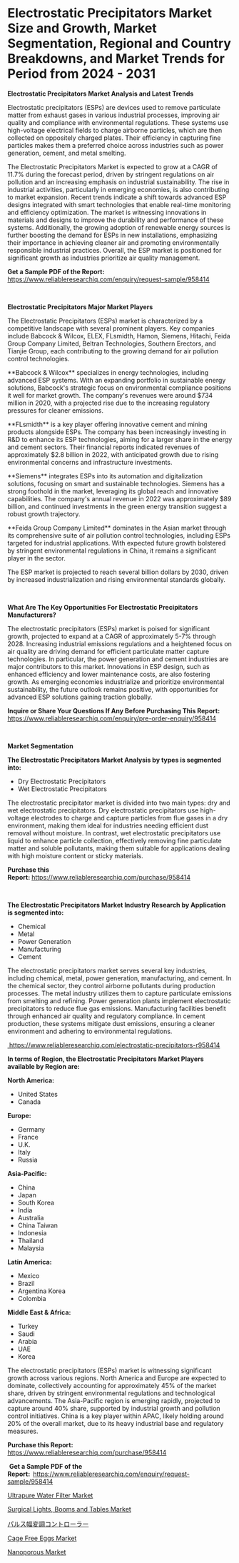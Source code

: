 <p><h1>Electrostatic Precipitators Market Size and Growth, Market Segmentation, Regional and Country Breakdowns, and Market Trends for Period from 2024 -  2031</h1></p><p><strong>Electrostatic Precipitators Market Analysis and Latest Trends</strong></p>
<p><p>Electrostatic precipitators (ESPs) are devices used to remove particulate matter from exhaust gases in various industrial processes, improving air quality and compliance with environmental regulations. These systems use high-voltage electrical fields to charge airborne particles, which are then collected on oppositely charged plates. Their efficiency in capturing fine particles makes them a preferred choice across industries such as power generation, cement, and metal smelting.</p><p>The Electrostatic Precipitators Market is expected to grow at a CAGR of 11.7% during the forecast period, driven by stringent regulations on air pollution and an increasing emphasis on industrial sustainability. The rise in industrial activities, particularly in emerging economies, is also contributing to market expansion. Recent trends indicate a shift towards advanced ESP designs integrated with smart technologies that enable real-time monitoring and efficiency optimization. The market is witnessing innovations in materials and designs to improve the durability and performance of these systems. Additionally, the growing adoption of renewable energy sources is further boosting the demand for ESPs in new installations, emphasizing their importance in achieving cleaner air and promoting environmentally responsible industrial practices. Overall, the ESP market is positioned for significant growth as industries prioritize air quality management.</p></p>
<p><strong>Get a Sample PDF of the Report:&nbsp;</strong> <a href="https://www.reliableresearchiq.com/enquiry/request-sample/958414">https://www.reliableresearchiq.com/enquiry/request-sample/958414</a></p>
<p>&nbsp;</p>
<p><strong>Electrostatic Precipitators Major Market Players</strong></p>
<p><p>The Electrostatic Precipitators (ESPs) market is characterized by a competitive landscape with several prominent players. Key companies include Babcock & Wilcox, ELEX, FLsmidth, Hamon, Siemens, Hitachi, Feida Group Company Limited, Beltran Technologies, Southern Erectors, and Tianjie Group, each contributing to the growing demand for air pollution control technologies.</p><p>**Babcock & Wilcox** specializes in energy technologies, including advanced ESP systems. With an expanding portfolio in sustainable energy solutions, Babcock's strategic focus on environmental compliance positions it well for market growth. The company's revenues were around $734 million in 2020, with a projected rise due to the increasing regulatory pressures for cleaner emissions.</p><p>**FLsmidth** is a key player offering innovative cement and mining products alongside ESPs. The company has been increasingly investing in R&D to enhance its ESP technologies, aiming for a larger share in the energy and cement sectors. Their financial reports indicated revenues of approximately $2.8 billion in 2022, with anticipated growth due to rising environmental concerns and infrastructure investments.</p><p>**Siemens** integrates ESPs into its automation and digitalization solutions, focusing on smart and sustainable technologies. Siemens has a strong foothold in the market, leveraging its global reach and innovative capabilities. The company's annual revenue in 2022 was approximately $89 billion, and continued investments in the green energy transition suggest a robust growth trajectory.</p><p>**Feida Group Company Limited** dominates in the Asian market through its comprehensive suite of air pollution control technologies, including ESPs targeted for industrial applications. With expected future growth bolstered by stringent environmental regulations in China, it remains a significant player in the sector.</p><p>The ESP market is projected to reach several billion dollars by 2030, driven by increased industrialization and rising environmental standards globally.</p></p>
<p>&nbsp;</p>
<p><strong>What Are The Key Opportunities For Electrostatic Precipitators Manufacturers?</strong></p>
<p><p>The electrostatic precipitators (ESPs) market is poised for significant growth, projected to expand at a CAGR of approximately 5-7% through 2028. Increasing industrial emissions regulations and a heightened focus on air quality are driving demand for efficient particulate matter capture technologies. In particular, the power generation and cement industries are major contributors to this market. Innovations in ESP design, such as enhanced efficiency and lower maintenance costs, are also fostering growth. As emerging economies industrialize and prioritize environmental sustainability, the future outlook remains positive, with opportunities for advanced ESP solutions gaining traction globally.</p></p>
<p><strong>Inquire or Share Your Questions If Any Before Purchasing This Report:</strong> <a href="https://www.reliableresearchiq.com/enquiry/pre-order-enquiry/958414">https://www.reliableresearchiq.com/enquiry/pre-order-enquiry/958414</a></p>
<p>&nbsp;</p>
<p><strong>Market Segmentation</strong></p>
<p><strong>The Electrostatic Precipitators Market Analysis by types is segmented into:</strong></p>
<p><ul><li>Dry Electrostatic Precipitators</li><li>Wet Electrostatic Precipitators</li></ul></p>
<p><p>The electrostatic precipitator market is divided into two main types: dry and wet electrostatic precipitators. Dry electrostatic precipitators use high-voltage electrodes to charge and capture particles from flue gases in a dry environment, making them ideal for industries needing efficient dust removal without moisture. In contrast, wet electrostatic precipitators use liquid to enhance particle collection, effectively removing fine particulate matter and soluble pollutants, making them suitable for applications dealing with high moisture content or sticky materials.</p></p>
<p><strong>Purchase this Report:&nbsp;</strong><a href="https://www.reliableresearchiq.com/purchase/958414">https://www.reliableresearchiq.com/purchase/958414</a></p>
<p>&nbsp;</p>
<p><strong>The Electrostatic Precipitators Market Industry Research by Application is segmented into:</strong></p>
<p><ul><li>Chemical</li><li>Metal</li><li>Power Generation</li><li>Manufacturing</li><li>Cement</li></ul></p>
<p><p>The electrostatic precipitators market serves several key industries, including chemical, metal, power generation, manufacturing, and cement. In the chemical sector, they control airborne pollutants during production processes. The metal industry utilizes them to capture particulate emissions from smelting and refining. Power generation plants implement electrostatic precipitators to reduce flue gas emissions. Manufacturing facilities benefit through enhanced air quality and regulatory compliance. In cement production, these systems mitigate dust emissions, ensuring a cleaner environment and adhering to environmental regulations.</p></p>
<p><a href="https://www.reliableresearchiq.com/electrostatic-precipitators-r958414">&nbsp;https://www.reliableresearchiq.com/electrostatic-precipitators-r958414</a></p>
<p><strong>In terms of Region, the Electrostatic Precipitators Market Players available by Region are:</strong></p>
<p>
    <p> <strong> North America: </strong>
        <ul>
            <li>United States</li>
            <li>Canada</li>
        </ul>
        </p> 
    <p> <strong> Europe: </strong>
        <ul>
            <li>Germany</li>
            <li>France</li>
            <li>U.K.</li>
            <li>Italy</li>
            <li>Russia</li>
        </ul>
        </p> 
    <p> <strong> Asia-Pacific: </strong>
        <ul>
            <li>China</li>
            <li>Japan</li>
            <li>South Korea</li>
            <li>India</li>
            <li>Australia</li>
            <li>China Taiwan</li>
            <li>Indonesia</li>
            <li>Thailand</li>
            <li>Malaysia</li>
        </ul>
        </p> 
    <p> <strong> Latin America: </strong>
        <ul>
            <li>Mexico</li>
            <li>Brazil</li>
            <li>Argentina Korea</li>
            <li>Colombia</li>
        </ul>
        </p> 
    <p> <strong> Middle East & Africa: </strong>
        <ul>
            <li>Turkey</li>
            <li>Saudi</li>
            <li>Arabia</li>
            <li>UAE</li>
            <li>Korea</li>
        </ul>
    </p>
    </p>
<p><p>The electrostatic precipitators (ESPs) market is witnessing significant growth across various regions. North America and Europe are expected to dominate, collectively accounting for approximately 45% of the market share, driven by stringent environmental regulations and technological advancements. The Asia-Pacific region is emerging rapidly, projected to capture around 40% share, supported by industrial growth and pollution control initiatives. China is a key player within APAC, likely holding around 20% of the overall market, due to its heavy industrial base and regulatory measures.</p></p>
<p><strong>Purchase this Report: </strong><a href="https://www.reliableresearchiq.com/purchase/958414">https://www.reliableresearchiq.com/purchase/958414</a></p>
<p>&nbsp;<strong>Get a Sample PDF of the Report:&nbsp;&nbsp;</strong><a href="https://www.reliableresearchiq.com/enquiry/request-sample/958414">https://www.reliableresearchiq.com/enquiry/request-sample/958414</a></p>
<p><strong></strong></p>
<p><p><a href="https://www.linkedin.com/pulse/strategic-market-insights-navigating-global-ultrapure-water-p4asc?trackingId=mynkRoyWRiGYJC4ncJ0%2B5A%3D%3D">Ultrapure Water Filter Market</a></p><p><a href="https://medium.com/@reportprime01/the-global-surgical-lights-booms-and-tables-market-is-a-dynamic-and-growing-industry-2df848f84504">Surgical Lights, Booms and Tables Market</a></p><p><a href="https://medium.com/@qyzhmeiu47/%E3%82%B0%E3%83%AD%E3%83%BC%E3%83%90%E3%83%AB%E3%83%91%E3%83%AB%E3%82%B9%E5%B9%85%E5%A4%89%E8%AA%BF%E3%82%B3%E3%83%B3%E3%83%88%E3%83%AD%E3%83%BC%E3%83%A9%E3%83%BC%E7%94%A3%E6%A5%AD%E5%88%86%E6%9E%90%E3%83%AC%E3%83%9D%E3%83%BC%E3%83%88-%E3%83%91%E3%83%AB%E3%82%B9%E5%B9%85%E5%A4%89%E8%AA%BF%E3%82%B3%E3%83%B3%E3%83%88%E3%83%AD%E3%83%BC%E3%83%A9%E3%83%BC%E3%81%AE%E5%B8%82%E5%A0%B4%E8%A6%8F%E6%A8%A1-%E3%82%B7%E3%82%A7%E3%82%A2-%E3%82%BF%E3%82%A4%E3%83%97%E5%88%A5%E3%81%AE%E3%83%88%E3%83%AC%E3%83%B3%E3%83%89-%E9%9B%BB%E6%B5%81%E3%83%A2%E3%83%BC%E3%83%89%E3%83%91%E3%83%AB%E3%82%B9%E5%B9%85%E5%A4%89%E8%AA%BF%E3%82%B3%E3%83%B3%E3%83%88%E3%83%AD%E3%83%BC%E3%83%A9%E3%83%BC-%E9%9B%BB%E5%9C%A7%E3%83%A2%E3%83%BC%E3%83%89%E3%83%91%E3%83%AB%E3%82%B9%E5%B9%85%E5%A4%89%E8%AA%BF%E3%82%B3%E3%83%B3%E3%83%88%E3%83%AD%E3%83%BC%E3%83%A9%E3%83%BC-%E3%82%A2-d3360e7f93f9">パルス幅変調コントローラー</a></p><p><a href="https://medium.com/@samanthasmithk142/the-cage-free-eggs-market-prioritizes-cost-control-and-efficiency-enhancement-5498b0f707ee">Cage Free Eggs Market</a></p><p><a href="https://issuu.com/reportprime-2/docs/nanoporous-market-size-2030.pptx_9783a9eca86c8b">Nanoporous Market</a></p></p>